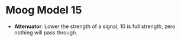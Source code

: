 # Moog Model 15

- **Attenuator**: Lower the strength of a signal, 10 is full strength, zero nothing will pass through.
